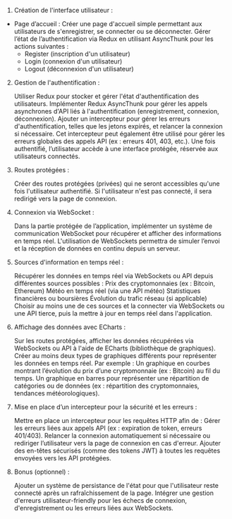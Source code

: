 1. Création de l'interface utilisateur :

- Page d’accueil :
        Créer une page d'accueil simple permettant aux utilisateurs de s'enregistrer, se connecter ou se déconnecter.
        Gérer l’état de l’authentification via Redux en utilisant AsyncThunk pour les actions suivantes :
	-	Register (inscription d'un utilisateur)
	- Login (connexion d'un utilisateur)
	- Logout (déconnexion d'un utilisateur)

2. Gestion de l'authentification :

    Utiliser Redux pour stocker et gérer l'état d'authentification des utilisateurs.
    Implémenter Redux AsyncThunk pour gérer les appels asynchrones d'API liés à l'authentification (enregistrement, connexion, déconnexion).
    Ajouter un intercepteur pour gérer les erreurs d'authentification, telles que les jetons expirés, et relancer la connexion si nécessaire.
	Cet intercepteur peut également être utilisé pour gérer les erreurs globales des appels API (ex : erreurs 401, 403, etc.).
    Une fois authentifié, l’utilisateur accède à une interface protégée, réservée aux utilisateurs connectés.

3. Routes protégées :

    Créer des routes protégées (privées) qui ne seront accessibles qu'une fois l'utilisateur authentifié.
    Si l'utilisateur n'est pas connecté, il sera redirigé vers la page de connexion.

4. Connexion via WebSocket :

    Dans la partie protégée de l’application, implémenter un système de communication WebSocket pour récupérer et afficher des informations en temps réel.
    L'utilisation de WebSockets permettra de simuler l’envoi et la réception de données en continu depuis un serveur.

5. Sources d'information en temps réel :

    Récupérer les données en temps réel via WebSockets ou API depuis différentes sources possibles :
        Prix des cryptomonnaies (ex : Bitcoin, Ethereum)
        Météo en temps réel (via une API météo)
        Statistiques financières ou boursières
        Évolution du trafic réseau (si applicable)
    Choisir au moins une de ces sources et la connecter via WebSockets ou une API tierce, puis la mettre à jour en temps réel dans l'application.

6. Affichage des données avec ECharts :

    Sur les routes protégées, afficher les données récupérées via WebSockets ou API à l'aide de ECharts (bibliothèque de graphiques).
    Créer au moins deux types de graphiques différents pour représenter les données en temps réel. Par exemple :
        Un graphique en courbes montrant l’évolution du prix d’une cryptomonnaie (ex : Bitcoin) au fil du temps.
        Un graphique en barres pour représenter une répartition de catégories ou de données (ex : répartition des cryptomonnaies, tendances météorologiques).

7. Mise en place d’un intercepteur pour la sécurité et les erreurs :

    Mettre en place un intercepteur pour les requêtes HTTP afin de :
        Gérer les erreurs liées aux appels API (ex : expiration de token, erreurs 401/403).
        Relancer la connexion automatiquement si nécessaire ou rediriger l’utilisateur vers la page de connexion en cas d'erreur.
        Ajouter des en-têtes sécurisés (comme des tokens JWT) à toutes les requêtes envoyées vers les API protégées.

8. Bonus (optionnel) :

    Ajouter un système de persistance de l'état pour que l'utilisateur reste connecté après un rafraîchissement de la page.
    Intégrer une gestion d'erreurs utilisateur-friendly pour les échecs de connexion, d'enregistrement ou les erreurs liées aux WebSockets.

